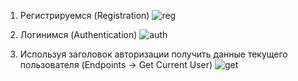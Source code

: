1. Регистрируемся (Registration)
![reg](https://github.com/swindlergod/PostmanReq/assets/140032577/caa66035-ea7f-463d-8684-f127db115cf9)

2. Логинимся (Authentication)
![auth](https://github.com/swindlergod/PostmanReq/assets/140032577/8e90545b-f180-4eb7-98ef-151f7c8f65c0)
   
3. Используя заголовок авторизации получить данные текущего пользователя (Endpoints -> Get Current User)
![get](https://github.com/swindlergod/PostmanReq/assets/140032577/a7c63536-d471-4f3d-b421-c7babe0a6bc6)

